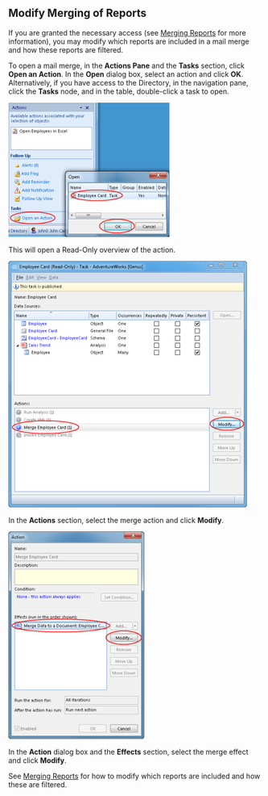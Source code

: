 ## Modify Merging of Reports

If you are granted the necessary access (see [Merging Reports](../../../developers/how-to/merge-data-to-a-document/merge-data-to-a-microsoft-word-document.md) for more information), you may modify which reports are included in a mail merge and how these reports are filtered.

To open a mail merge, in the **Actions Pane** and the **Tasks** section, click **Open an Action**. In the **Open** dialog box, select an action and click **OK**. Alternatively, if you have access to the Directory, in the navigation pane, click the **Tasks** node, and in the table, double-click a task to open.

![IDC5B534D1D32743B3.ID3470C85CA5B1484D.png](media/IDC5B534D1D32743B3.ID3470C85CA5B1484D.png)

This will open a Read-Only overview of the action.

![IDC5B534D1D32743B3.ID3EC4DCC3F7C0465A.png](media/IDC5B534D1D32743B3.ID3EC4DCC3F7C0465A.png)

In the **Actions** section, select the merge action and click **Modify**.

![IDC5B534D1D32743B3.ID3C5B06F752D64227.png](media/IDC5B534D1D32743B3.ID3C5B06F752D64227.png)

In the **Action** dialog box and the **Effects** section, select the merge effect and click **Modify**.

See [Merging Reports](../../../developers/how-to/merge-data-to-a-document/merge-data-to-a-microsoft-word-document.md) for how to modify which reports are included and how these are filtered.